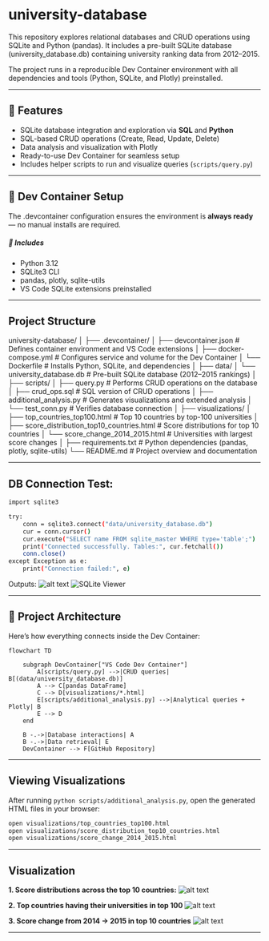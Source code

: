 # university-database
This repository explores relational databases and CRUD operations using SQLite and Python (pandas). It includes a pre-built SQLite database (university_database.db) containing university ranking data from 2012–2015.

The project runs in a reproducible Dev Container environment with all dependencies and tools (Python, SQLite, and Plotly) preinstalled.

---

## 🚀 Features

- SQLite database integration and exploration via **SQL** and **Python**
- SQL-based CRUD operations (Create, Read, Update, Delete)
- Data analysis and visualization with Plotly
- Ready-to-use Dev Container for seamless setup
- Includes helper scripts to run and visualize queries (`scripts/query.py`)

---

## 🧩 Dev Container Setup

The .devcontainer configuration ensures the environment is **always ready** — no manual installs are required.
##### 🔧 Includes
- Python 3.12
- SQLite3 CLI
- pandas, plotly, sqlite-utils
- VS Code SQLite extensions preinstalled

---

## Project Structure

university-database/
│
├── .devcontainer/
│   ├── devcontainer.json            # Defines container environment and VS Code extensions
│   ├── docker-compose.yml           # Configures service and volume for the Dev Container
│   └── Dockerfile                   # Installs Python, SQLite, and dependencies
│
├── data/
│   └── university_database.db       # Pre-built SQLite database (2012–2015 rankings)
│
├── scripts/
│   ├── query.py                     # Performs CRUD operations on the database
│   ├── crud_ops.sql                 # SQL version of CRUD operations
│   ├── additional_analysis.py       # Generates visualizations and extended analysis
│   └── test_conn.py                 # Verifies database connection
│
├── visualizations/
│   ├── top_countries_top100.html           # Top 10 countries by top-100 universities
│   ├── score_distribution_top10_countries.html  # Score distributions for top 10 countries
│   └── score_change_2014_2015.html         # Universities with largest score changes
│
├── requirements.txt                 # Python dependencies (pandas, plotly, sqlite-utils)
└── README.md                        # Project overview and documentation

---

## DB Connection Test:

```bash
import sqlite3

try:
    conn = sqlite3.connect("data/university_database.db")
    cur = conn.cursor()
    cur.execute("SELECT name FROM sqlite_master WHERE type='table';")
    print("Connected successfully. Tables:", cur.fetchall())
    conn.close()
except Exception as e:
    print("Connection failed:", e)

```
Outputs:
![alt text](<screenshots/Screenshot 2025-10-06 at 4.53.46 PM.png>)
![SQLite Viewer](<screenshots/Screenshot 2025-10-06 at 4.57.12 PM.png>)

---

## 🧱 Project Architecture

Here’s how everything connects inside the Dev Container:

```mermaid
flowchart TD

    subgraph DevContainer["VS Code Dev Container"]
        A[scripts/query.py] -->|CRUD queries| B[(data/university_database.db)]
        A --> C[pandas DataFrame]
        C --> D[visualizations/*.html]
        E[scripts/additional_analysis.py] -->|Analytical queries + Plotly| B
        E --> D
    end

    B -.->|Database interactions| A
    B -.->|Data retrieval| E
    DevContainer --> F[GitHub Repository]
```
---

## Viewing Visualizations
After running `python scripts/additional_analysis.py`, open the generated HTML files in your browser:

```bash
open visualizations/top_countries_top100.html
open visualizations/score_distribution_top10_countries.html
open visualizations/score_change_2014_2015.html
```

---

## Visualization
**1. Score distributions across the top 10 countries:**
![alt text](<screenshots/Screenshot 2025-10-06 at 5.08.06 PM.png>)

**2. Top countries having their universities in top 100**
![alt text](<screenshots/Screenshot 2025-10-06 at 5.09.20 PM.png>)

**3. Score change from 2014 -> 2015 in top 10 countries**
![alt text](<screenshots/Screenshot 2025-10-06 at 5.10.58 PM.png>)

---